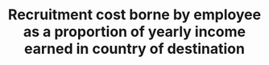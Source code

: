 ---
data_non_statistical: true
goal_meta_link: http://unstats.un.org/sdgs/files/metadata-compilation/Metadata-Goal-10.pdf
graph_title: Recruitment cost borne by employee as a proportion of yearly income earned
  in country of destination
graph_type: line
has_metadata: true
indicator: 10.7.1
indicator_name: Recruitment cost borne by employee as a proportion of yearly income
  earned in country of destination
indicator_sort_order: 10-07-01
indicator_variable: null
layout: indicator
method_of_computation: Recruitment cost borne by agricultural workers, domestic workers
  and construction workers divided by yearly income earned in country of destination
national_geographical_coverage: United States
permalink: /10-7-1/
published: true
rationale_interpretation: Migrant workers often pay recruitment agencies sums amounting
  to several months' expected wage. This contravenes the ILO Private Employment Agencies
  Convention commitment to abolish such fees. These fees disproportionately affect
  low-skilled, lowincome workers from low-income countries. By reducing recruitment
  costs the disposable incomes of low-income workers are increased and inequalities
  are reduced by enabling people who could otherwise not afford to seek employment
  abroad to do so without ending up in debt bondage.
reporting_status: notstarted
sdg_goal: 10
source_active_1: true
source_notes_1: null
source_title_1: null
target: Facilitate orderly, safe, regular and responsible migration and mobility of
  people, including through the implementation of planned and well-managed migration
  policies.
target_id: '10.7'
title: Recruitment cost borne by employee as a proportion of yearly income earned
  in country of destination
un_custodial_agency: ILO, World Bank
un_designated_tier: '3'
variable_description: null
variable_notes: null
---